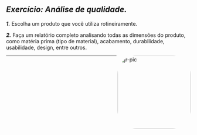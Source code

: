 ## _Exercício: Análise de qualidade._
 _**1.**_ Escolha um produto que você utiliza rotineiramente. 
 
 _**2.**_ Faça um relatório completo analisando todas as dimensões do produto, como matéria prima (tipo de material), acabamento, durabilidade, usabilidade, design, entre outros.
 
 
<img align="right" alt="jr-pic" height="200" style="border-radius:50px;" src="https://user-images.githubusercontent.com/110427773/194069922-0be25680-1468-4d28-8b93-3777447d2b04.PNG">

 ***

